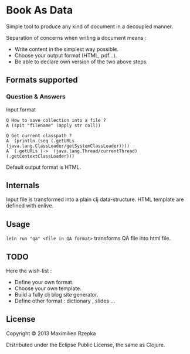 # Book As Data

Simple tool to produce any kind of document in a decoupled manner.

Separation of concerns when writing a document means :

   * Write content in the simplest way possible.
   * Choose your output format (HTML, pdf...).
   * Be able to declare own version of the two above steps.

## Formats supported

### Question & Answers

Input format

```
Q How to save collection into a file ?
A (spit "filename" (apply str coll))

Q Get current classpath ?
A  (println (seq (.getURLs (java.lang.ClassLoader/getSystemClassLoader))))
A  (.getURLs (->  (java.lang.Thread/currentThread)  (.getContextClassLoader)))
```

Default output format is HTML.

## Internals

Input file is transformed into a plain clj data-structure.
HTML template are defined with enlive.

## Usage

`lein run "qa" <file in QA format>`  transforms QA file into html file.

## TODO

Here the wish-list :

   * Define your own format.
   * Choose your own template.
   * Build a fully clj blog site generator.
   * Define other format : dictionary , slides ...
## License

Copyright © 2013 Maximilien Rzepka

Distributed under the Eclipse Public License, the same as Clojure.
